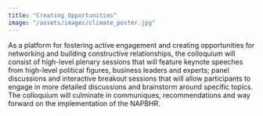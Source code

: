 ```yaml
---
title: "Creating Opportunities"
image: "/assets/images/climate_poster.jpg"
---
```


As a platform for fostering active engagement and creating opportunities for networking and building constructive relationships, the colloquium will consist of high-level plenary sessions that will feature keynote speeches from high-level political figures, business leaders and experts; panel discussions and interactive breakout sessions that will allow participants to engage in more detailed discussions and brainstorm around specific topics. The colloquium will culminate in communiques, recommendations and way forward on the implementation of the NAPBHR.